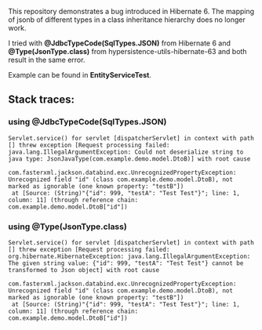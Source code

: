 This repository demonstrates a bug introduced in Hibernate 6. The mapping of jsonb of different types in a class inheritance hierarchy does no longer work.

I tried with **@JdbcTypeCode(SqlTypes.JSON)** from Hibernate 6 and **@Type(JsonType.class)** from hypersistence-utils-hibernate-63 and both result in the same error.

Example can be found in **EntityServiceTest**.

## Stack traces:

### using @JdbcTypeCode(SqlTypes.JSON)
```
Servlet.service() for servlet [dispatcherServlet] in context with path [] threw exception [Request processing failed: java.lang.IllegalArgumentException: Could not deserialize string to java type: JsonJavaType(com.example.demo.model.DtoB)] with root cause

com.fasterxml.jackson.databind.exc.UnrecognizedPropertyException: Unrecognized field "id" (class com.example.demo.model.DtoB), not marked as ignorable (one known property: "testB"])
 at [Source: (String)"{"id": 999, "testA": "Test Test"}"; line: 1, column: 11] (through reference chain: com.example.demo.model.DtoB["id"])
```

### using @Type(JsonType.class)
```
Servlet.service() for servlet [dispatcherServlet] in context with path [] threw exception [Request processing failed: org.hibernate.HibernateException: java.lang.IllegalArgumentException: The given string value: {"id": 999, "testA": "Test Test"} cannot be transformed to Json object] with root cause

com.fasterxml.jackson.databind.exc.UnrecognizedPropertyException: Unrecognized field "id" (class com.example.demo.model.DtoB), not marked as ignorable (one known property: "testB"])
 at [Source: (String)"{"id": 999, "testA": "Test Test"}"; line: 1, column: 11] (through reference chain: com.example.demo.model.DtoB["id"])
```
